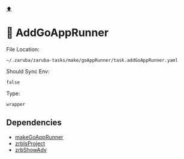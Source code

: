 [⬆️](./README.md)

# 🐹 AddGoAppRunner

File Location:

    ~/.zaruba/zaruba-tasks/make/goAppRunner/task.addGoAppRunner.yaml

Should Sync Env:

    false

Type:

    wrapper


## Dependencies

* [makeGoAppRunner](makeGoAppRunner.md)
* [zrbIsProject](zrbIsProject.md)
* [zrbShowAdv](zrbShowAdv.md)
